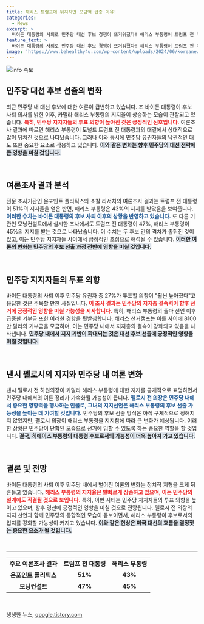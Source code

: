 ```yaml
---
title: 해리스 트럼프에 뒤지지만 모금액 급증 이유!
categories:
  - News
excerpt: >
  바이든 대통령의 사퇴로 민주당 대선 후보 경쟁이 뜨거워졌다! 해리스 부통령이 트럼프 전 대통령에 뒤처지고 있지만, 민주당 지지자들의 투표 의향은 상승세. 해리스 캠프는 단 24시간 만에 8100만 달러를 모금하며 지지층 결집의 가능성을 보여주고 있다. 펠로시 전 의장의 지지도 이목을 끌고 있다.
feature_text: >
  바이든 대통령의 사퇴로 민주당 대선 후보 경쟁이 뜨거워졌다! 해리스 부통령이 트럼프 전 대통령에 뒤처지고 있지만, 민주당 지지자들의 투표 의향은 상승세. 해리스 캠프는 단 24시간 만에 8100만 달러를 모금하며 지지층 결집의 가능성을 보여주고 있다. 펠로시 전 의장의 지지도 이목을 끌고 있다.
image: 'https://www.behealthy4u.com/wp-content/uploads/2024/06/koreanews.jpg'
---
```


<p><img src="https://www.behealthy4u.com/wp-content/uploads/2024/06/koreanews.jpg" alt="info 속보" /></p>

<h2 data-ke-size="size26">민주당 대선 후보 선출의 변화</h2>

<p data-ke-size="size16">최근 민주당 내 대선 후보에 대한 여론이 급변하고 있습니다. 조 바이든 대통령이 후보 사퇴 의사를 밝힌 이후, 카멀라 해리스 부통령의 지지율이 상승하는 모습이 관찰되고 있습니다. <b><span style="color: #ee2323;">특히, 민주당 지지자들의 투표 의향이 높아진 것은 긍정적인 신호입니다.</span></b> 여론조사 결과에 따르면 해리스 부통령이 도널드 트럼프 전 대통령과의 대결에서 상대적으로 많이 뒤처진 것으로 나타났습니다. 그러나 이와 동시에 민주당 유권자들의 낙관적인 태도 또한 중요한 요소로 작용하고 있습니다. <b><span style="background-color: #21538527;">이와 같은 변화는 향후 민주당의 대선 전략에 큰 영향을 미칠 것입니다.</span></b></p>

<p data-ke-size="size16">&nbsp;</p>

<h2 data-ke-size="size26">여론조사 결과 분석</h2>

<p data-ke-size="size16">전문 조사기관인 온포인트 폴리틱스와 소칼 리서치의 여론조사 결과는 트럼프 전 대통령이 51%의 지지율을 얻은 반면, 해리스 부통령은 43%의 지지를 받았음을 보여줍니다. <b><span style="color: #1a5490;">이러한 수치는 바이든 대통령의 후보 사퇴 이후의 상황을 반영하고 있습니다.</span></b> 또 다른 기관인 모닝컨설트에서 실시한 조사에서도 트럼프 전 대통령이 47%, 해리스 부통령이 45%의 지지를 받는 것으로 나타났습니다. 이 수치는 두 후보 간의 격차가 좁혀진 것이었고, 이는 민주당 지지자들 사이에서 긍정적인 조짐으로 해석될 수 있습니다. <b><span style="background-color: #21538527;">이러한 여론의 변화는 민주당의 후보 선출 과정 전반에 영향을 미칠 것입니다.</span></b></p>

<p data-ke-size="size16">&nbsp;</p>

<h2 data-ke-size="size26">민주당 지지자들의 투표 의향</h2>

<p data-ke-size="size16">바이든 대통령의 사퇴 이후 민주당 유권자 중 27%가 투표할 의향이 "훨씬 높아졌다"고 응답한 것은 주목할 만한 사실입니다. <b><span style="color: #ee2323;">이 조사 결과는 민주당의 지지층 결속력이 향후 선거에 긍정적인 영향을 미칠 가능성을 시사합니다.</span></b> 특히, 해리스 부통령의 출마 선언 이후 급증한 기부금 또한 이러한 경향을 뒷받침합니다. 해리스 선거캠프는 이틀 사이에 8100만 달러의 기부금을 모금하며, 이는 민주당 내에서 지지층의 결속이 강화되고 있음을 나타냅니다. <b><span style="background-color: #21538527;">민주당 내에서 지지 기반이 확대되는 것은 대선 후보 선출에 긍정적인 영향을 미칠 것입니다.</span></b></p>

<p data-ke-size="size16">&nbsp;</p>

<h2 data-ke-size="size26">낸시 펠로시의 지지와 민주당 내 여론 변화</h2>

<p data-ke-size="size16">낸시 펠로시 전 하원의장이 카멀라 해리스 부통령에 대한 지지를 공개적으로 표명하면서 민주당 내에서의 여론 정리가 가속화될 가능성이 큽니다. <b><span style="color: #1a5490;">펠로시 전 의장은 민주당 내에서 중요한 영향력을 행사하는 인물로, 그녀의 지지선언은 해리스 부통령의 후보 선출 가능성을 높이는 데 기여할 것입니다.</span></b> 민주당의 후보 선출 방식은 아직 구체적으로 정해지지 않았지만, 펠로시 의장이 해리스 부통령을 지지함에 따라 큰 변화가 예상됩니다. 이러한 상황은 민주당이 단합된 모습으로 선거에 임할 수 있도록 하는 중요한 역할을 할 것입니다. <b><span style="background-color: #21538527;">결국, 히에이스 부통령의 대통령 후보로서의 가능성이 더욱 높아져 가고 있습니다.</span></b></p>

<p data-ke-size="size16">&nbsp;</p>

<h2 data-ke-size="size26">결론 및 전망</h2>

<p data-ke-size="size16">바이든 대통령의 사퇴 이후 민주당 내에서 벌어진 여론의 변화는 정치적 지형을 크게 뒤흔들고 있습니다. <b><span style="color: #ee2323;">해리스 부통령의 지지율은 발빠르게 상승하고 있으며, 이는 민주당의 설계에도 직결될 것으로 보입니다.</span></b> 특히, 이번 사태는 민주당 지지자들의 투표 의향을 높이고 있으며, 향후 경선에 긍정적인 영향을 미칠 것으로 전망됩니다. 펠로시 전 의장의 지지 선언과 함께 민주당의 통합적인 모습이 돋보이면서, 해리스 부통령이 후보로서의 입지를 강화할 가능성이 커지고 있습니다. <b><span style="background-color: #21538527;">이와 같은 현상은 미국 대선의 흐름을 결정짓는 중요한 요소가 될 것입니다.</span></b></p>

<p data-ke-size="size16">&nbsp;</p>

<hr>

<table style="width: 100%; border-collapse: collapse;">
<tbody>
<tr>
<td style="text-align: center; height: 17px;"><b>주요 여론조사 결과</b></td>
<td style="text-align: center; height: 17px;"><b>트럼프 전 대통령</b></td>
<td style="text-align: center; height: 17px;"><b>해리스 부통령</b></td>
</tr>
<tr>
<td style="text-align: center; height: 17px;"><b>온포인트 폴리틱스</b></td>
<td style="text-align: center; height: 17px;"><b>51%</b></td>
<td style="text-align: center; height: 17px;"><b>43%</b></td>
</tr>
<tr>
<td style="text-align: center; height: 17px;"><b>모닝컨설트</b></td>
<td style="text-align: center; height: 17px;"><b>47%</b></td>
<td style="text-align: center; height: 17px;"><b>45%</b></td>
</tr>
</tbody>
</table>

<p data-ke-size="size16">&nbsp;</p>
생생한 뉴스, <a href="https://qoogle.tistory.com" rel="dofollow">qoogle.tistory.com</a>


